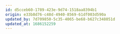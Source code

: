 ```yaml
---
id: d5cceb60-1789-423e-9d74-1518aa8394b1
origin: e33b8d76-c48d-4940-8569-61df003d590a
updated_by: 7d709850-5c35-4065-be68-b627c348051d
updated_at: 1686152259
---
```

